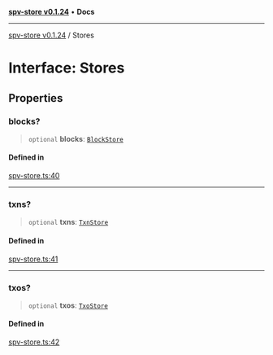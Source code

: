 [**spv-store v0.1.24**](../README.md) • **Docs**

***

[spv-store v0.1.24](../globals.md) / Stores

# Interface: Stores

## Properties

### blocks?

> `optional` **blocks**: [`BlockStore`](../classes/BlockStore.md)

#### Defined in

[spv-store.ts:40](https://github.com/bitcoin-sv/spv-store/blob/03686d41c08cfcf21568a9b1fd3404a8ac07fb36/src/spv-store.ts#L40)

***

### txns?

> `optional` **txns**: [`TxnStore`](../classes/TxnStore.md)

#### Defined in

[spv-store.ts:41](https://github.com/bitcoin-sv/spv-store/blob/03686d41c08cfcf21568a9b1fd3404a8ac07fb36/src/spv-store.ts#L41)

***

### txos?

> `optional` **txos**: [`TxoStore`](../classes/TxoStore.md)

#### Defined in

[spv-store.ts:42](https://github.com/bitcoin-sv/spv-store/blob/03686d41c08cfcf21568a9b1fd3404a8ac07fb36/src/spv-store.ts#L42)

